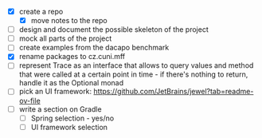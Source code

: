 - [x] create a repo
  - [x] move notes to the repo
- [ ] design and document the possible skeleton of the project
- [ ] mock all parts of the project
- [ ] create examples from the dacapo benchmark
- [x] rename packages to cz.cuni.mff
- [ ] represent Trace as an interface that allows to query values and method that were called at a certain point in time - if there's nothing to return, handle it as the Optional monad
- [ ] pick an UI framework: https://github.com/JetBrains/jewel?tab=readme-ov-file
- [ ] write a section on Gradle
	- [ ] Spring selection - yes/no
	- [ ] UI framework selection